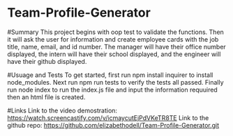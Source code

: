 # Team-Profile-Generator

#Summary This project begins with oop test to validate the functions. Then it will ask the user for information and create employee cards with the job title, name, email, and id number. The manager will have their office number displayed, the intern will have their school displayed, and the engineer will have their github displayed.

#Usuage and Tests To get started, first run npm install inquirer to install node_modules. Next run npm run tests to verify the tests all passed. Finally run node index to run the index.js file and input the information requuired then an html file is created.

#Links Link to the video demostration: https://watch.screencastify.com/v/icmaycutEjPdVKeTR8TE Link to the github repo: https://github.com/elizabethodell/Team-Profile-Generator.git